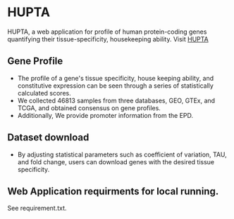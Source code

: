 # HUPTA
HUPTA, a web application for profile of human protein-coding genes quantifying their tissue-specificity, housekeeping ability.
Visit [HUPTA]( https://ybq7u4-park-jungjoon.shinyapps.io/hupta/)

## Gene Profile

+ The profile of a gene's tissue specificity, house keeping ability, and constitutive expression can be seen through a series of statistically calculated scores.
+ We collected 46813 samples from three databases, GEO, GTEx, and TCGA, and obtained consensus on gene profiles.
+ Additionally, We provide promoter information from the EPD.

## Dataset download
+ By adjusting statistical parameters such as coefficient of variation, TAU, and fold change, users can download genes with the desired tissue specificity.

## Web Application requirments for local running.
See requirement.txt.
